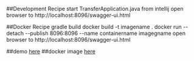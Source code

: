 ##Development Recipe
start TransferApplication.java from intellij 
open browser to http://localhost:8096/swagger-ui.html

##Docker Recipe
gradle build
docker build -t imagename .
docker run --detach --publish 8096:8096 --name containername imagegname
open browser to http://localhost:8096/swagger-ui.html

##demo
[here](https://kimchistudio.tech/wp/back/swagger-ui.html)
##docker image
[here](https://hub.docker.com/repository/docker/kimchiboy/wp_back)